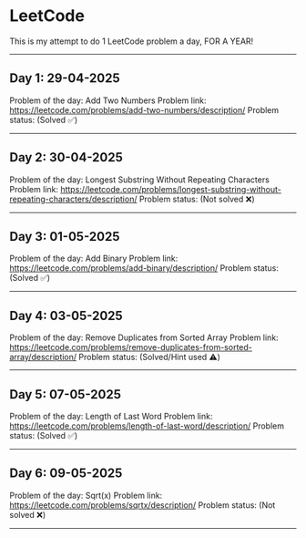 # LeetCode

This is my attempt to do 1 LeetCode problem a day, FOR A YEAR!
___
## Day 1: 29-04-2025

Problem of the day: Add Two Numbers
Problem link: https://leetcode.com/problems/add-two-numbers/description/
Problem status: (Solved ✅)
___
## Day 2: 30-04-2025

Problem of the day: Longest Substring Without Repeating Characters
Problem link: https://leetcode.com/problems/longest-substring-without-repeating-characters/description/
Problem status: (Not solved ❌)
___
## Day 3: 01-05-2025

Problem of the day: Add Binary
Problem link: https://leetcode.com/problems/add-binary/description/
Problem status: (Solved ✅)
___
## Day 4: 03-05-2025

Problem of the day: Remove Duplicates from Sorted Array
Problem link: https://leetcode.com/problems/remove-duplicates-from-sorted-array/description/
Problem status: (Solved/Hint used ⚠️)
___
## Day 5: 07-05-2025

Problem of the day: Length of Last Word
Problem link: https://leetcode.com/problems/length-of-last-word/description/
Problem status: (Solved ✅)
___
## Day 6: 09-05-2025

Problem of the day: Sqrt(x)
Problem link: https://leetcode.com/problems/sqrtx/description/
Problem status: (Not solved ❌)
___